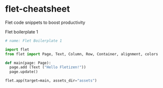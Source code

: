 # flet-cheatsheet
Flet code snippets to boost productivity

Flet boilerplate 1

```python
# name: Flet Boilerplate 1

import flet
from flet import Page, Text, Column, Row, Container, alignment, colors

def main(page: Page):
  page.add (Text ("Hello Fletizen!"))
  page.update()

flet.app(target=main, assets_dir="assets")
```
